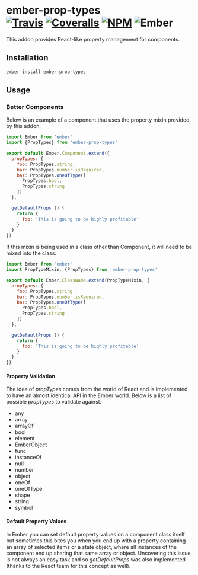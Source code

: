 
[ember-img]: https://img.shields.io/badge/ember-1.12.2+-green.svg "Ember 1.12.2+"
[ci-img]: https://img.shields.io/travis/ciena-blueplanet/ember-prop-types.svg "Travis CI Build Status"
[ci-url]: https://travis-ci.org/ciena-blueplanet/ember-prop-types
[cov-img]: https://img.shields.io/coveralls/ciena-blueplanet/ember-prop-types.svg "Coveralls Code Coverage"
[cov-url]: https://coveralls.io/github/ciena-blueplanet/ember-prop-types
[npm-img]: https://img.shields.io/npm/v/ember-prop-types.svg "NPM Version"
[npm-url]: https://www.npmjs.com/package/ember-prop-types

# ember-prop-types <br /> [![Travis][ci-img]][ci-url] [![Coveralls][cov-img]][cov-url] [![NPM][npm-img]][npm-url] ![Ember][ember-img]

This addon provides React-like property management for components.

## Installation

```bash
ember install ember-prop-types
```

## Usage

### Better Components

Below is an example of a component that uses the property mixin provided by this addon:

```js
import Ember from 'ember'
import {PropTypes} from 'ember-prop-types'

export default Ember.Component.extend({
  propTypes: {
    foo: PropTypes.string,
    bar: PropTypes.number.isRequired,
    baz: PropTypes.oneOfType([
      PropTypes.bool,
      PropTypes.string
    ])
  },

  getDefaultProps () {
    return {
      foo: 'This is going to be highly profitable'
    }
  }
})
```

If this mixin is being used in a class other than Component, it will need to be mixed into the class:

```js
import Ember from 'ember'
import PropTypeMixin, {PropTypes} from 'ember-prop-types'

export default Ember.ClassName.extend(PropTypeMixin, {
  propTypes: {
    foo: PropTypes.string,
    bar: PropTypes.number.isRequired,
    baz: PropTypes.oneOfType([
      PropTypes.bool,
      PropTypes.string
    ])
  },

  getDefaultProps () {
    return {
      foo: 'This is going to be highly profitable'
    }
  }
})
```


#### Property Validation

The idea of *propTypes* comes from the world of React and is implemented to have an almost identical API in the Ember world. Below is a list of possible *propTypes* to validate against.

* any
* array
* arrayOf
* bool
* element
* EmberObject
* func
* instanceOf
* null
* number
* object
* oneOf
* oneOfType
* shape
* string
* symbol

#### Default Property Values

In Ember you can set default property values on a component class itself but sometimes this bites you when you end up with a property containing an array of selected items or a state object, where all instances of the component end up sharing that same array or object. Uncovering this issue is not always an easy task and so *getDefaultProps* was also implemented (thanks to the React team for this concept as well).
